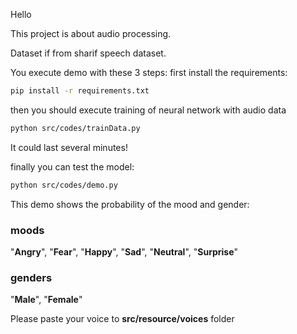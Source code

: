 Hello

This project is about audio processing.

Dataset if from sharif speech dataset.

You execute demo with these 3 steps:
first install the requirements:

```bash
pip install -r requirements.txt
```

then you should execute training of neural network with audio data
```bash
python src/codes/trainData.py
```

It could last several minutes!

finally you can test the model:
```bash
python src/codes/demo.py
```

This demo shows the probability of the mood and gender:

### moods

"**Angry**", "**Fear**", "**Happy**", "**Sad**", "**Neutral**", "**Surprise**"

### genders

"**Male**", "**Female**"

Please paste your voice to **src/resource/voices** folder